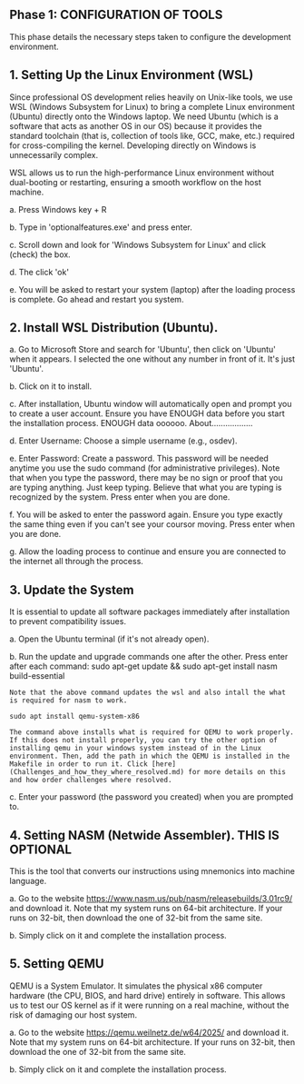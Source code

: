 **Phase 1: CONFIGURATION OF TOOLS**
--------------------
This phase details the necessary steps taken to configure the development environment.

**1. Setting Up the Linux Environment (WSL)**
----------
Since professional OS development relies heavily on Unix-like tools, we use WSL (Windows Subsystem for Linux) to bring a complete Linux environment (Ubuntu) directly onto the Windows laptop. We need Ubuntu (which is a software that acts as another OS in our OS) because it provides the standard toolchain (that is, collection of tools like, GCC, make, etc.) required for cross-compiling the kernel. Developing directly on Windows is unnecessarily complex.

WSL allows us to run the high-performance Linux environment without dual-booting or restarting, ensuring a smooth workflow on the host machine.

a. Press Windows key + R

b. Type in 'optionalfeatures.exe' and press enter.

c. Scroll down and look for 'Windows Subsystem for Linux' and click (check) the box.

d. The click 'ok'

e. You will be asked to restart your system (laptop) after the loading process is complete. Go ahead and restart you system.

**2. Install WSL Distribution (Ubuntu).**
---

a. Go to Microsoft Store and search for 'Ubuntu', then click on 'Ubuntu' when it appears. I selected the one without any number in front of it. It's just 'Ubuntu'.

b. Click on it to install.

c. After installation, Ubuntu window will automatically open and prompt you to create a user account. Ensure you have ENOUGH data before you start the installation process. ENOUGH data oooooo. About..................

d. Enter Username: Choose a simple username (e.g., osdev).

e. Enter Password: Create a password. This password will be needed anytime you use the sudo command (for administrative privileges). Note that when you type the password, there may be no sign or proof that you are typing anything. Just keep typing. Believe that what you are typing is recognized by the system. Press enter when you are done.

f. You will be asked to enter the password again. Ensure you type exactly the same thing even if you can't see your coursor moving. Press enter when you are done.

g. Allow the loading process to continue and ensure you are connected to the internet all through the process.

**3. Update the System**
---
It is essential to update all software packages immediately after installation to prevent compatibility issues.

a. Open the Ubuntu terminal (if it's not already open).

b. Run the update and upgrade commands one after the other. Press enter after each command:
    sudo apt-get update && sudo apt-get install nasm build-essential

    Note that the above command updates the wsl and also intall the what is required for nasm to work.

    sudo apt install qemu-system-x86

    The command above installs what is required for QEMU to work properly. If this does not install properly, you can try the other option of installing qemu in your windows system instead of in the Linux environment. Then, add the path in which the QEMU is installed in the Makefile in order to run it. Click [here](Challenges_and_how_they_where_resolved.md) for more details on this and how order challenges where resolved.
    
c. Enter your password (the password you created) when you are prompted to.

**4. Setting NASM (Netwide Assembler). THIS IS OPTIONAL**
---
This is the tool that converts our instructions using mnemonics into machine language.

a. Go to the website https://www.nasm.us/pub/nasm/releasebuilds/3.01rc9/ and download it. Note that my system runs on 64-bit architecture. If your runs on 32-bit, then download the one of 32-bit from the same site. 

b. Simply click on it and complete the installation process.

**5. Setting QEMU**
---
QEMU is a System Emulator. It simulates the physical x86 computer hardware (the CPU, BIOS, and hard drive) entirely in software. This allows us to test our OS kernel as if it were running on a real machine, without the risk of damaging our host system.

a. Go to the website https://qemu.weilnetz.de/w64/2025/ and download it. Note that my system runs on 64-bit architecture. If your runs on 32-bit, then download the one of 32-bit from the same site.

b. Simply click on it and complete the installation process.
